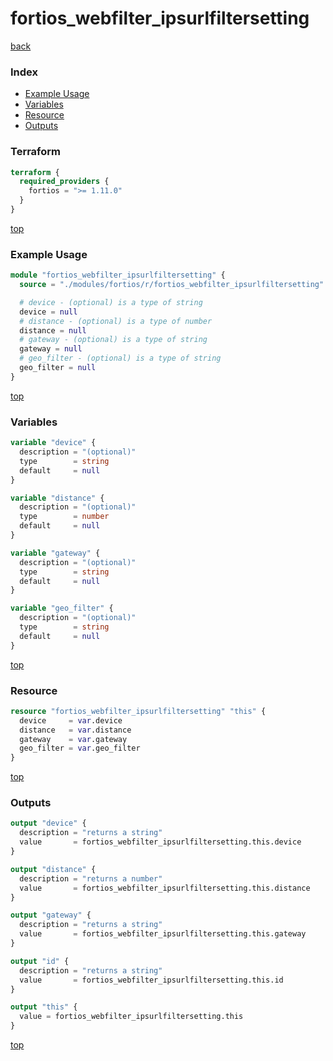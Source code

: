 # fortios_webfilter_ipsurlfiltersetting

[back](../fortios.md)

### Index

- [Example Usage](#example-usage)
- [Variables](#variables)
- [Resource](#resource)
- [Outputs](#outputs)

### Terraform

```terraform
terraform {
  required_providers {
    fortios = ">= 1.11.0"
  }
}
```

[top](#index)

### Example Usage

```terraform
module "fortios_webfilter_ipsurlfiltersetting" {
  source = "./modules/fortios/r/fortios_webfilter_ipsurlfiltersetting"

  # device - (optional) is a type of string
  device = null
  # distance - (optional) is a type of number
  distance = null
  # gateway - (optional) is a type of string
  gateway = null
  # geo_filter - (optional) is a type of string
  geo_filter = null
}
```

[top](#index)

### Variables

```terraform
variable "device" {
  description = "(optional)"
  type        = string
  default     = null
}

variable "distance" {
  description = "(optional)"
  type        = number
  default     = null
}

variable "gateway" {
  description = "(optional)"
  type        = string
  default     = null
}

variable "geo_filter" {
  description = "(optional)"
  type        = string
  default     = null
}
```

[top](#index)

### Resource

```terraform
resource "fortios_webfilter_ipsurlfiltersetting" "this" {
  device     = var.device
  distance   = var.distance
  gateway    = var.gateway
  geo_filter = var.geo_filter
}
```

[top](#index)

### Outputs

```terraform
output "device" {
  description = "returns a string"
  value       = fortios_webfilter_ipsurlfiltersetting.this.device
}

output "distance" {
  description = "returns a number"
  value       = fortios_webfilter_ipsurlfiltersetting.this.distance
}

output "gateway" {
  description = "returns a string"
  value       = fortios_webfilter_ipsurlfiltersetting.this.gateway
}

output "id" {
  description = "returns a string"
  value       = fortios_webfilter_ipsurlfiltersetting.this.id
}

output "this" {
  value = fortios_webfilter_ipsurlfiltersetting.this
}
```

[top](#index)